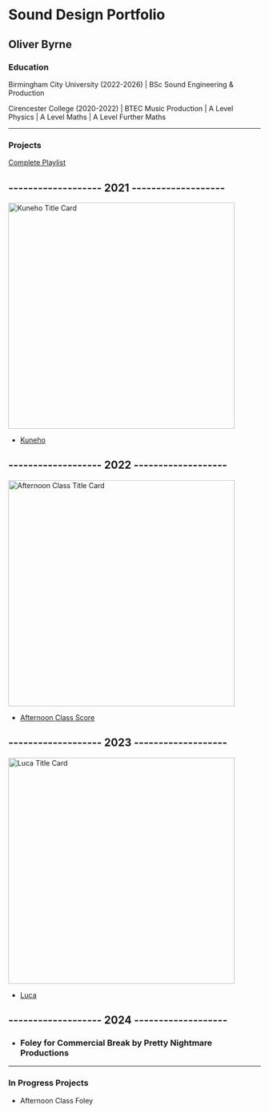 # Sound Design Portfolio 
## Oliver Byrne

### Education

Birmingham City University (2022-2026) | BSc Sound Engineering & Production 

Cirencester College (2020-2022) | BTEC Music Production | A Level Physics | A Level Maths | A Level Further Maths

---
### Projects 
[Complete Playlist](https://www.youtube.com/playlist?list=PLlxiILQYOCxV1kn5FR7rGtZQHTDLpYjz_)
## ------------------- 2021 -------------------
<img width="452" alt="Kuneho Title Card" src="https://github.com/O-Byrne/O-Byrne.github.io/assets/157286554/22a06e79-87a2-451a-a88f-0f986afc89cf">

- [Kuneho](https://youtu.be/YaH1j3PShas)

## ------------------- 2022 -------------------
<img width="452" alt="Afternoon Class Title Card" src="https://github.com/O-Byrne/O-Byrne.github.io/assets/157286554/3976ac6a-d332-4809-9996-446818b872ed">

- [Afternoon Class Score](https://youtu.be/N1Vg7jgv2oc)

## ------------------- 2023 -------------------
<img width="452" alt="Luca Title Card" src="https://github.com/O-Byrne/O-Byrne.github.io/assets/157286554/61d765eb-512b-486d-8ff7-b1e45d30a506">

- [Luca](https://youtu.be/H_dDbXpgmhc)

## ------------------- 2024 -------------------
- ### Foley for Commercial Break by Pretty Nightmare Productions
---

### In Progress Projects
- Afternoon Class Foley




